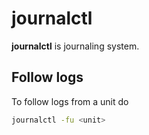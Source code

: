 # journalctl

**journalctl** is journaling system.

## Follow logs

To follow logs from a unit do

```sh
journalctl -fu <unit>
```
